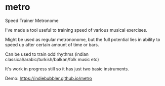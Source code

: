 # metro
Speed Trainer Metronome

I've made a tool useful to training speed of various musical exercises.

Might be used as regular metrononome, but the full potential lies in ability to speed up after certain amount of time or bars.

Can be used to train odd rhythms (indian classical/arabic/turkish/balkan/folk music etc)

It's work in progress still so it has just two basic instruments. 


Demo:
https://indiebubbler.github.io/metro
